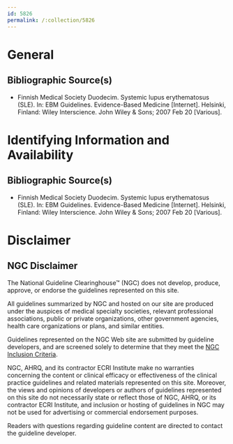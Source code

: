 ```yaml
---
id: 5826
permalink: /:collection/5826
---
```


# General

## Bibliographic Source(s)

- Finnish Medical Society Duodecim. Systemic lupus erythematosus (SLE). In: EBM Guidelines. Evidence-Based Medicine [Internet]. Helsinki, Finland: Wiley Interscience. John Wiley & Sons; 2007 Feb 20 [Various].

# Identifying Information and Availability

## Bibliographic Source(s)

- Finnish Medical Society Duodecim. Systemic lupus erythematosus (SLE). In: EBM Guidelines. Evidence-Based Medicine [Internet]. Helsinki, Finland: Wiley Interscience. John Wiley & Sons; 2007 Feb 20 [Various].

# Disclaimer

## NGC Disclaimer

The National Guideline Clearinghouse™ (NGC) does not develop, produce, approve, or endorse the guidelines represented on this site.

All guidelines summarized by NGC and hosted on our site are produced under the auspices of medical specialty societies, relevant professional associations, public or private organizations, other government agencies, health care organizations or plans, and similar entities.

Guidelines represented on the NGC Web site are submitted by guideline developers, and are screened solely to determine that they meet the [NGC Inclusion Criteria](/help-and-about/summaries/inclusion-criteria).

NGC, AHRQ, and its contractor ECRI Institute make no warranties concerning the content or clinical efficacy or effectiveness of the clinical practice guidelines and related materials represented on this site. Moreover, the views and opinions of developers or authors of guidelines represented on this site do not necessarily state or reflect those of NGC, AHRQ, or its contractor ECRI Institute, and inclusion or hosting of guidelines in NGC may not be used for advertising or commercial endorsement purposes.

Readers with questions regarding guideline content are directed to contact the guideline developer.

